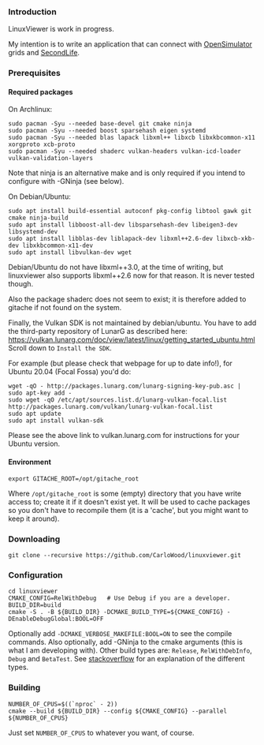 ### Introduction ###

LinuxViewer is work in progress.

My intention is to write an application that can connect
with [OpenSimulator](http://opensimulator.org/) grids and [SecondLife](https://secondlife.com/).

### Prerequisites ###

#### Required packages ####

 On Archlinux:

    sudo pacman -Syu --needed base-devel git cmake ninja
    sudo pacman -Syu --needed boost sparsehash eigen systemd
    sudo pacman -Syu --needed blas lapack libxml++ libxcb libxkbcommon-x11 xorgproto xcb-proto
    sudo pacman -Syu --needed shaderc vulkan-headers vulkan-icd-loader vulkan-validation-layers

 Note that ninja is an alternative make and is only required if you intend to
 configure with -GNinja (see below).

 On Debian/Ubuntu:

    sudo apt install build-essential autoconf pkg-config libtool gawk git cmake ninja-build
    sudo apt install libboost-all-dev libsparsehash-dev libeigen3-dev libsystemd-dev
    sudo apt install libblas-dev liblapack-dev libxml++2.6-dev libxcb-xkb-dev libxkbcommon-x11-dev
    sudo apt install libvulkan-dev wget

 Debian/Ubuntu do not have libxml++3.0, at the time of writing, but linuxviewer also supports
 libxml++2.6 now for that reason. It is never tested though.

 Also the package shaderc does not seem to exist; it is therefore added to gitache if
 not found on the system.

 Finally, the Vulkan SDK is not maintained by debian/ubuntu. You have to add the third-party
 repository of LunarG as described here:
 https://vulkan.lunarg.com/doc/view/latest/linux/getting_started_ubuntu.html
 Scroll down to `Install the SDK`.

 For example (but please check that webpage for up to date info!), for Ubuntu 20.04 (Focal Fossa) you'd do:

    wget -qO - http://packages.lunarg.com/lunarg-signing-key-pub.asc | sudo apt-key add -
    sudo wget -qO /etc/apt/sources.list.d/lunarg-vulkan-focal.list http://packages.lunarg.com/vulkan/lunarg-vulkan-focal.list
    sudo apt update
    sudo apt install vulkan-sdk

 Please see the above link to vulkan.lunarg.com for instructions for your Ubuntu version.

#### Environment ####

    export GITACHE_ROOT=/opt/gitache_root

Where `/opt/gitache_root` is some (empty) directory that you
have write access to; create it if it doesn't exist yet.
It will be used to cache packages so you don't have to recompile
them (it is a 'cache', but you might want to keep it around).

### Downloading ###

    git clone --recursive https://github.com/CarloWood/linuxviewer.git

### Configuration ###

    cd linuxviewer
    CMAKE_CONFIG=RelWithDebug   # Use Debug if you are a developer.
    BUILD_DIR=build
    cmake -S . -B ${BUILD_DIR} -DCMAKE_BUILD_TYPE=${CMAKE_CONFIG} -DEnableDebugGlobal:BOOL=OFF
    
Optionally add `-DCMAKE_VERBOSE_MAKEFILE:BOOL=ON` to see the compile commands.
Also optionally, add -GNinja to the cmake arguments (this is what I am developing with).
Other build types are: `Release`, `RelWithDebInfo`, `Debug` and `BetaTest`.
See [stackoverflow](https://stackoverflow.com/a/59314670/1487069) for an explanation
of the different types.

### Building ###

    NUMBER_OF_CPUS=$((`nproc` - 2))
    cmake --build ${BUILD_DIR} --config ${CMAKE_CONFIG} --parallel ${NUMBER_OF_CPUS}

Just set `NUMBER_OF_CPUS` to whatever you want, of course.
